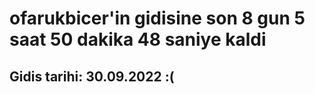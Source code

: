 # ofarukbicer'in gidisine son 8 gun 5 saat 50 dakika 48 saniye kaldi

## Gidis tarihi: 30.09.2022 :(